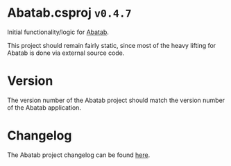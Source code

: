 # Abatab.csproj `v0.4.7`

Initial functionality/logic for [Abatab][REPOSITORY-URL].

This project should remain fairly static, since most of the heavy lifting for Abatab is done via external source code.

# Version

The version number of the Abatab project should match the version number of the Abatab application.

# Changelog

The Abatab project changelog can be found [here][CHANGELOG].

<!-- REFERENCE LINKS -->

<!-- REPOSITORY LICENSE -->
[REPOSITORY-URL]: https://github.com/spectrum-health-systems/Abatab
[REPOSITORY-LICENSE-URL]: https://www.apache.org/licenses/LICENSE-2.0
[CURRENT-BRANCH-URL]: ../../README.md

<!-- DOCUMENTATION LINKS -->
[CHANGELOG]: ../../Documentation/CHANGELOG.md
[MANUAL]: ../../Documentation/Manual/Manual.md